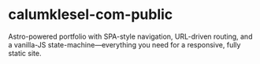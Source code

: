 # calumklesel-com-public
Astro-powered portfolio with SPA-style navigation, URL-driven routing, and a vanilla-JS state-machine—everything you need for a responsive, fully static site.
